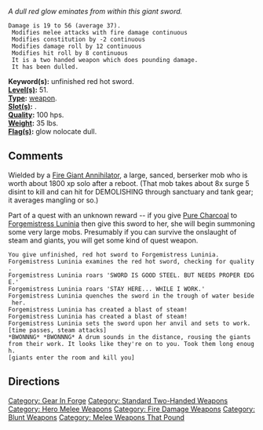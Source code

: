 *A dull red glow eminates from within this giant sword.*

`Damage is 19 to 56 (average 37).`  
` Modifies melee attacks with fire damage continuous`  
` Modifies constitution by -2 continuous`  
` Modifies damage roll by 12 continuous`  
` Modifies hit roll by 8 continuous`  
` It is a two handed weapon which does pounding damage.`  
` It has been dulled.`

**Keyword(s):** unfinished red hot sword.  
**[Level(s)](Object_Level "wikilink"):** 51.  
**[Type](:Category:_Object_Types "wikilink"):**
[weapon](:Category:_Melee_Weapons "wikilink").  
**[Slot(s)](Object_Slots "wikilink"):** <wield>.  
**[Quality](Object_Quality "wikilink"):** 100 hps.  
**[Weight](Object_Weight "wikilink"):** 35 lbs.  
**[Flag(s)](:Category:_Object_Flags "wikilink"):** glow nolocate dull.  

## Comments

Wielded by a [Fire Giant
Annihilator](Fire_Giant_Annihilator "wikilink"), a large, sanced,
berserker mob who is worth about 1800 xp solo after a reboot. (That mob
takes about 8x surge 5 disint to kill and can hit for DEMOLISHING
through sanctuary and tank gear; it averages mangling or so.)

Part of a quest with an unknown reward -- if you give [Pure
Charcoal](Pure_Charcoal "wikilink") to [Forgemistress
Luninia](Forgemistress_Luninia "wikilink") then give this sword to her,
she will begin summoning some very large mobs. Presumably if you can
survive the onslaught of steam and giants, you will get some kind of
quest weapon.

`You give unfinished, red hot sword to Forgemistress Luninia.`  
`Forgemistress Luninia examines the red hot sword, checking for quality.`  
`Forgemistress Luninia roars 'SWORD IS GOOD STEEL. BUT NEEDS PROPER EDGE.'`  
`Forgemistress Luninia roars 'STAY HERE... WHILE I WORK.'`  
`Forgemistress Luninia quenches the sword in the trough of water beside her.`  
`Forgemistress Luninia has created a blast of steam!`  
`Forgemistress Luninia has created a blast of steam!`  
`Forgemistress Luninia sets the sword upon her anvil and sets to work.`  
`[time passes, steam attacks]`  
`*BWONNNG* *BWONNNG* A drum sounds in the distance, rousing the giants`  
`from their work. It looks like they're on to you. Took them long enough. `  
`[giants enter the room and kill you]`

## Directions

[Category: Gear In Forge](Category:_Gear_In_Forge "wikilink") [Category:
Standard Two-Handed
Weapons](Category:_Standard_Two-Handed_Weapons "wikilink") [Category:
Hero Melee Weapons](Category:_Hero_Melee_Weapons "wikilink") [Category:
Fire Damage Weapons](Category:_Fire_Damage_Weapons "wikilink")
[Category: Blunt Weapons](Category:_Blunt_Weapons "wikilink") [Category:
Melee Weapons That Pound](Category:_Melee_Weapons_That_Pound "wikilink")

